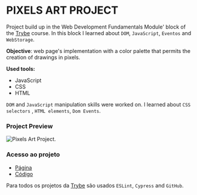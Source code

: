 # PIXELS ART PROJECT

Project build up in the Web Development Fundamentals Module' block of the [Trybe](https://www.betrybe.com/) course.
In this block I learned about `DOM`, `JavaScript`, `Eventos` and `WebStorage`.

**Objective**: web page's implementation with a color palette that permits the creation of drawings in pixels.

**Used tools:**
* JavaScript
* CSS
* HTML

`DOM` and `JavaScript` manipulation skills were worked on. I learned about `CSS selectors` , `HTML elements`, `Dom Events`.

### Project Preview
![Pixels Art Project.](/img/pixelArt.gif "Project gif")

### Acesso ao projeto
* [Página]()
* [Código]()

Para todos os projetos da [Trybe](https://www.betrybe.com/) são usados `ESLint`, `Cypress` and `GitHub`.